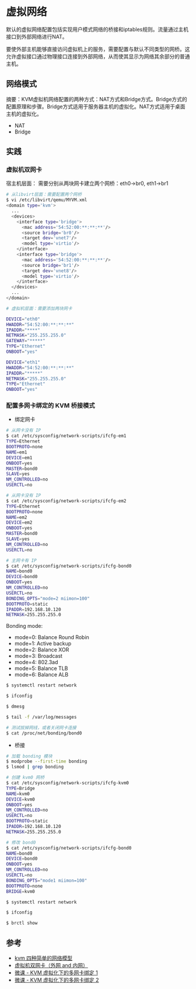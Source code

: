 # 虚拟网络

默认的虚拟网络配置包括实现用户模式网络的桥接和iptables规则。流量通过主机接口到外部网络进行NAT。

要使外部主机能够直接访问虚拟机上的服务，需要配置与默认不同类型的网桥。这允许虚拟接口通过物理接口连接到外部网络，从而使其显示为网络其余部分的普通主机。


## 网络模式

摘要：KVM虚拟机网络配置的两种方式：NAT方式和Bridge方式。Bridge方式的配置原理和步骤。Bridge方式适用于服务器主机的虚拟化。NAT方式适用于桌面主机的虚拟化。

* NAT
* Bridge


## 实践

### 虚拟机双网卡

宿主机层面： 需要分别从两块网卡建立两个网桥：eth0->br0, eth1->br1

```bash
# 从libvirt层面：需要配置两个网桥
$ vi /etc/libvirt/qemu/MYVM.xml
<domain type='kvm'>
  ...
  <devices>
    <interface type='bridge'>
      <mac address='54:52:00:**:**:**'/>
      <source bridge='br0'/>
      <target dev='vnet7'/>
      <model type='virtio'/>
    </interface>
    <interface type='bridge'>
      <mac address='54:52:00:**:**:**'/>
      <source bridge='br1'/>
      <target dev='vnet8'/>
      <model type='virtio'/>
    </interface>
  </devices>
  ...
</domain>
```

```bash
# 虚拟机层面：需要添加两块网卡

DEVICE="eth0"
HWADDR="54:52:00:**:**:**"
IPADDR="****"
NETMASK="255.255.255.0"
GATEWAY="*****"
TYPE="Ethernet"
ONBOOT="yes"

DEVICE="eth1"
HWADDR="54:52:00:**:**:**"
IPADDR="*****"
NETMASK="255.255.255.0"
TYPE="Ethernet"
ONBOOT="yes"
```


### 配置多网卡绑定的 KVM 桥接模式

* 绑定网卡

```bash
# 从网卡没有 IP
$ cat /etc/sysconfig/network-scripts/ifcfg-em1
TYPE=Ethernet
BOOTPROTO=none
NAME=em1
DEVICE=em1
ONBOOT=yes
MASTER=bond0
SLAVE=yes
NM_CONTROLLED=no
USERCTL=no

# 从网卡没有 IP
$ cat /etc/sysconfig/network-scripts/ifcfg-em2
TYPE=Ethernet
BOOTPROTO=none
NAME=em2
DEVICE=em2
ONBOOT=yes
MASTER=bond0
SLAVE=yes
NM_CONTROLLED=no
USERCTL=no

# 主网卡有 IP
$ cat /etc/sysconfig/network-scripts/ifcfg-bond0
NAME=bond0
DEVICE=bond0
ONBOOT=yes
NM_CONTROLLED=no
USERCTL=no
BONDING_OPTS="mode=2 miimon=100"
BOOTPROTO=static
IPADDR=192.168.10.120
NETMASK=255.255.255.0
```

Bonding mode:

* mode=0: Balance Round Robin
* mode=1: Active backup
* mode=2: Balance XOR
* mode=3: Broadcast
* mode=4: 802.3ad
* mode=5: Balance TLB
* mode=6: Balance ALB

```BASH
$ systemctl restart network

$ ifconfig

$ dmesg

$ tail -f /var/log/messages

# 测试拔掉网线，或者关闭网卡连接
$ cat /proc/net/bonding/bond0
```

* 桥接

```bash
# 加载 bonding 模块
$ modprobe --first-time bonding
$ lsmod | grep bonding
```

```bash
# 创建 kvm0 网桥
$ cat /etc/sysconfig/network-scripts/ifcfg-kvm0
TYPE=Bridge
NAME=kvm0
DEVICE=kvm0
ONBOOT=yes
NM_CONTROLLED=no
USERCTL=no
BOOTPROTO=static
IPADDR=192.168.10.120
NETMASK=255.255.255.0

# 修改 bond0
$ cat /etc/sysconfig/network-scripts/ifcfg-bond0
NAME=bond0
DEVICE=bond0
ONBOOT=yes
NM_CONTROLLED=no
USERCTL=no
BONDING_OPTS="mode1 miimon=100"
BOOTPROTO=none
BRIDGE=kvm0

$ systemctl restart network

$ ifconfig

$ brctl show
```


## 参考

* [kvm 四种简单的网络模型](https://www.cnblogs.com/hukey/p/6436211.html)
* [虚拟机双网卡（外网 and 内网）](http://cloudera.iteye.com/blog/1390080)
* [微课 - KVM 虚拟化下的多网卡绑定 1](https://v.qq.com/x/page/i0360zriu40.html)
* [微课 - KVM 虚拟化下的多网卡绑定 2](https://v.qq.com/x/page/b03609jwnlz.html)